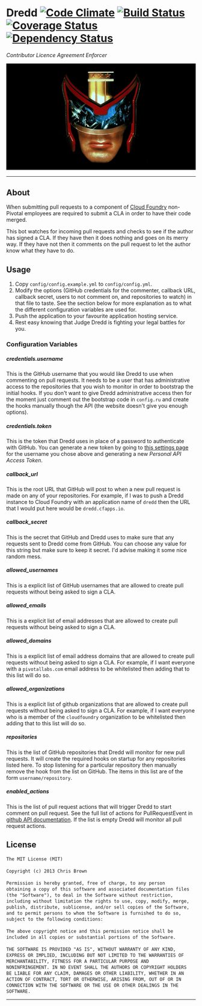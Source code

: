 # Dredd [![Code Climate](https://codeclimate.com/github/xoebus/dredd.png)](https://codeclimate.com/github/xoebus/dredd) [![Build Status](https://travis-ci.org/xoebus/dredd.png)](https://travis-ci.org/xoebus/dredd) [![Coverage Status](https://coveralls.io/repos/xoebus/dredd/badge.png)](https://coveralls.io/r/xoebus/dredd) [![Dependency Status](https://gemnasium.com/xoebus/dredd.png)](https://gemnasium.com/xoebus/dredd)


*Contributor Licence Agreement Enforcer*

![Dredd](media/dredd.jpg)

---

## About

When submitting pull requests to a component of [Cloud Foundry](https://github.com/cloudfoundry)
non-Pivotal employees are required to submit a CLA in order to have
their code merged.

This bot watches for incoming pull requests and checks to see if the
author has signed a CLA. If they have then it does nothing and goes on
its merry way. If they have not then it comments on the pull request to
let the author know what they have to do.

## Usage

1. Copy `config/config.example.yml` to `config/config.yml`.
2. Modify the options (GitHub credentials for the commenter, callback
   URL, callback secret, users to not comment on, and repositories to watch)
   in that file to taste. See the section below for more explanation as
   to what the different configuration variables are used for.
3. Push the application to your favourite application hosting service.
4. Rest easy knowing that Judge Dredd is fighting your legal battles for
   you.

### Configuration Variables

##### credentials.username

This is the GitHub username that you would like Dredd to use when
commenting on pull requests. It needs to be a user that has
administrative access to the repositories that you wish to monitor in
order to bootstrap the initial hooks. If you don't want to give Dredd
administrative access then for the moment just comment out the bootstrap
code in `config.ru` and create the hooks manually though the API (the
website doesn't give you enough options).

##### credentials.token

This is the token that Dredd uses in place of a password to authenticate
with GitHub. You can generate a new token by going to [this settings
page](https://github.com/settings/applications) for the username you
chose above and generating a new *Personal API Access Token*.

##### callback_url

This is the root URL that GitHub will post to when a new pull request is
made on any of your repositories. For example, if I was to push a Dredd
instance to Cloud Foundry with an application name of `dredd` then the
URL that I would put here would be `dredd.cfapps.io`.

##### callback_secret

This is the secret that GitHub and Dredd uses to make sure that any
requests sent to Dredd come from GitHub. You can choose any value for
this string but make sure to keep it secret. I'd advise making it some
nice random mess.

##### allowed_usernames

This is a explicit list of GitHub usernames that are allowed to create
pull requests without being asked to sign a CLA.

##### allowed_emails

This is a explicit list of email addresses that are allowed to create
pull requests without being asked to sign a CLA.

##### allowed_domains

This is a explicit list of email address domains that are allowed to
create pull requests without being asked to sign a CLA. For example, if
I want everyone with a `pivotallabs.com` email address to be whitelisted
then adding that to this list will do so.

##### allowed_organizations

This is a explicit list of github organizations that are allowed to
create pull requests without being asked to sign a CLA. For example, if
I want everyone who is a member of the `cloudfoundry` organization to
be whitelisted then adding that to this list will do so.

##### repositories

This is the list of GitHub repositories that Dredd will monitor for new
pull requests. It will create the required hooks on startup for any
repositories listed here. To stop listening for a particular repository
then manually remove the hook from the list on GitHub. The items in this
list are of the form `username/repository`.

##### enabled_actions

This is the list of pull request actions that will trigger
Dredd to start comment on pull request. See the full list of actions for PullRequestEvent in
[github API documentation](http://developer.github.com/v3/activity/events/types/#pullrequestevent).
If the list is empty Dredd will monitor all pull request actions.

## License

    The MIT License (MIT)

    Copyright (c) 2013 Chris Brown

    Permission is hereby granted, free of charge, to any person
    obtaining a copy of this software and associated documentation files
    (the "Software"), to deal in the Software without restriction,
    including without limitation the rights to use, copy, modify, merge,
    publish, distribute, sublicense, and/or sell copies of the Software,
    and to permit persons to whom the Software is furnished to do so,
    subject to the following conditions:

    The above copyright notice and this permission notice shall be
    included in all copies or substantial portions of the Software.

    THE SOFTWARE IS PROVIDED "AS IS", WITHOUT WARRANTY OF ANY KIND,
    EXPRESS OR IMPLIED, INCLUDING BUT NOT LIMITED TO THE WARRANTIES OF
    MERCHANTABILITY, FITNESS FOR A PARTICULAR PURPOSE AND
    NONINFRINGEMENT. IN NO EVENT SHALL THE AUTHORS OR COPYRIGHT HOLDERS
    BE LIABLE FOR ANY CLAIM, DAMAGES OR OTHER LIABILITY, WHETHER IN AN
    ACTION OF CONTRACT, TORT OR OTHERWISE, ARISING FROM, OUT OF OR IN
    CONNECTION WITH THE SOFTWARE OR THE USE OR OTHER DEALINGS IN THE
    SOFTWARE.

---
